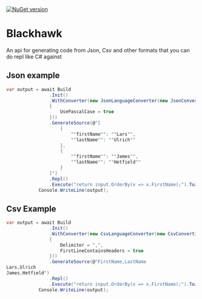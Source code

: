 [![NuGet version ](https://img.shields.io/nuget/v/Blackhawk.svg?style=flat-square)](https://www.nuget.org/packages/Blackhawk/)


# Blackhawk
An api for generating code from Json, Csv and other formats that you can do repl like C# against

## Json example

```csharp
var output = await Build
                .Init()
                .WithConverter(new JsonLanguageConverter(new JsonConvertionSettings()
                {
                    UsePascalCase = true
                }))
                .GenerateSource(@"[
                    {
                        ""firstName"": ""Lars"",
                        ""lastName"": ""Ulrich""
                    },
                    {
                        ""firstName"": ""James"",
                        ""lastName"": ""Hetfield""
                    }
                ]")
                .Repl()
                .Execute("return input.OrderBy(x => x.FirstName);").ToJson();
            Console.WriteLine(output);
```


## Csv Example

```csharp
var output = await Build
                .Init()
                .WithConverter(new CsvLanguageConverter(new CsvConvertionSettings()
                {
                    Delimiter = ",",
                    FirstLineContainsHeaders = true
                }))
                .GenerateSource(@"FirstName,LastName
Lars,Ulrich
James,Hetfield")
                .Repl()
                .Execute("return input.OrderBy(x => x.FirstName);").ToJson();
            Console.WriteLine(output);
```
